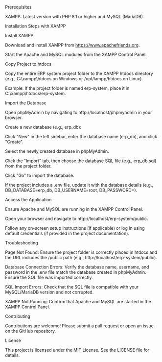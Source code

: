 Prerequisites





XAMPP: Latest version with PHP 8.1 or higher and MySQL (MariaDB)

Installation Steps with XAMPP





Install XAMPP





Download and install XAMPP from https://www.apachefriends.org.



Start the Apache and MySQL modules from the XAMPP Control Panel.



Copy Project to htdocs





Copy the entire ERP system project folder to the XAMPP htdocs directory (e.g., C:\xampp\htdocs on Windows or /opt/lampp/htdocs on Linux).





Example: If the project folder is named erp-system, place it in C:\xampp\htdocs\erp-system.



Import the Database





Open phpMyAdmin by navigating to http://localhost/phpmyadmin in your browser.



Create a new database (e.g., erp_db):





Click "New" in the left sidebar, enter the database name (erp_db), and click "Create".



Select the newly created database in phpMyAdmin.



Click the "Import" tab, then choose the database SQL file (e.g., erp_db.sql) from the project folder.



Click "Go" to import the database.



If the project includes a .env file, update it with the database details (e.g., DB_DATABASE=erp_db, DB_USERNAME=root, DB_PASSWORD=).



Access the Application





Ensure Apache and MySQL are running in the XAMPP Control Panel.



Open your browser and navigate to http://localhost/erp-system/public.



Follow any on-screen setup instructions (if applicable) or log in using default credentials (if provided in the project documentation).

Troubleshooting





Page Not Found: Ensure the project folder is correctly placed in htdocs and the URL includes the /public path (e.g., http://localhost/erp-system/public).



Database Connection Errors: Verify the database name, username, and password in the .env file match the database created in phpMyAdmin. Ensure the SQL file was imported correctly.



SQL Import Errors: Check that the SQL file is compatible with your MySQL/MariaDB version and not corrupted.



XAMPP Not Running: Confirm that Apache and MySQL are started in the XAMPP Control Panel.

Contributing

Contributions are welcome! Please submit a pull request or open an issue on the GitHub repository.

License

This project is licensed under the MIT License. See the LICENSE file for details.
